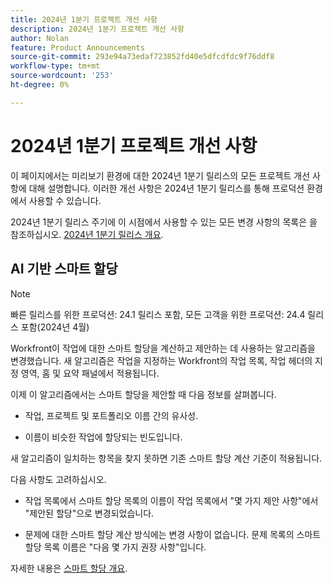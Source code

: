 ```yaml
---
title: 2024년 1분기 프로젝트 개선 사항
description: 2024년 1분기 프로젝트 개선 사항
author: Nolan
feature: Product Announcements
source-git-commit: 293e94a73edaf723852fd40e5dfcdfdc9f76ddf8
workflow-type: tm+mt
source-wordcount: '253'
ht-degree: 0%

---
```


# 2024년 1분기 프로젝트 개선 사항

이 페이지에서는 미리보기 환경에 대한 2024년 1분기 릴리스의 모든 프로젝트 개선 사항에 대해 설명합니다. 이러한 개선 사항은 2024년 1분기 릴리스를 통해 프로덕션 환경에서 사용할 수 있습니다.

2024년 1분기 릴리스 주기에 이 시점에서 사용할 수 있는 모든 변경 사항의 목록은 을 참조하십시오. [2024년 1분기 릴리스 개요](/help/quicksilver/product-announcements/product-releases/24-q1-release-activity/24-q1-release-overview.md).

## AI 기반 스마트 할당

>[!NOTE]
>
>빠른 릴리스를 위한 프로덕션: 24.1 릴리스 포함, 모든 고객을 위한 프로덕션: 24.4 릴리스 포함(2024년 4월)

Workfront이 작업에 대한 스마트 할당을 계산하고 제안하는 데 사용하는 알고리즘을 변경했습니다. 새 알고리즘은 작업을 지정하는 Workfront의 작업 목록, 작업 헤더의 지정 영역, 홈 및 요약 패널에서 적용됩니다.

이제 이 알고리즘에서는 스마트 할당을 제안할 때 다음 정보를 살펴봅니다.

* 작업, 프로젝트 및 포트폴리오 이름 간의 유사성.

* 이름이 비슷한 작업에 할당되는 빈도입니다.

새 알고리즘이 일치하는 항목을 찾지 못하면 기존 스마트 할당 계산 기준이 적용됩니다.

다음 사항도 고려하십시오.

* 작업 목록에서 스마트 할당 목록의 이름이 작업 목록에서 &quot;몇 가지 제안 사항&quot;에서 &quot;제안된 할당&quot;으로 변경되었습니다.

* 문제에 대한 스마트 할당 계산 방식에는 변경 사항이 없습니다. 문제 목록의 스마트 할당 목록 이름은 &quot;다음 몇 가지 권장 사항&quot;입니다.

자세한 내용은 [스마트 할당 개요](/help/quicksilver/manage-work/tasks/assign-tasks/smart-assignments.md).
